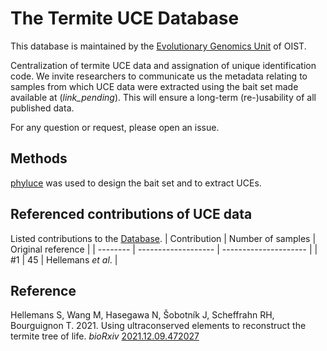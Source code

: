 # The Termite UCE Database
This database is maintained by the [Evolutionary Genomics Unit](https://groups.oist.jp/egu) of OIST.

Centralization of termite UCE data and assignation of unique identification code. We invite researchers to communicate us the metadata relating to samples from which UCE data were extracted using the bait set made available at (_link_pending_). This will ensure a long-term (re-)usability of all published data.

For any question or request, please open an issue.

## Methods
[phyluce](https://github.com/faircloth-lab/phyluce) was used to design the bait set and to extract UCEs.

## Referenced contributions of UCE data
Listed contributions to the [Database](termite_uce_db_ids.tsv).
| Contribution  | Number of samples | Original reference |
| --------  | ------------------- | --------------------- |
| #1 | 45 | Hellemans _et al_. |

## Reference
Hellemans S, Wang M, Hasegawa N, Šobotník J, Scheffrahn RH, Bourguignon T. 2021. Using ultraconserved elements to reconstruct the termite tree of life. _bioRxiv_ [2021.12.09.472027](https://doi.org/10.1101/2021.12.09.472027)
